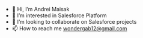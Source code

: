 - 👋 Hi, I’m Andrei Maisak
- 👀 I’m interested in Salesforce Platform
- 💞️ I’m looking to collaborate on Salesforce projects
- 📫 How to reach me wondergab12@gmail.com

<!---
tobytas/tobytas is a ✨ special ✨ repository because its `README.md` (this file) appears on your GitHub profile.
You can click the Preview link to take a look at your changes.
--->
